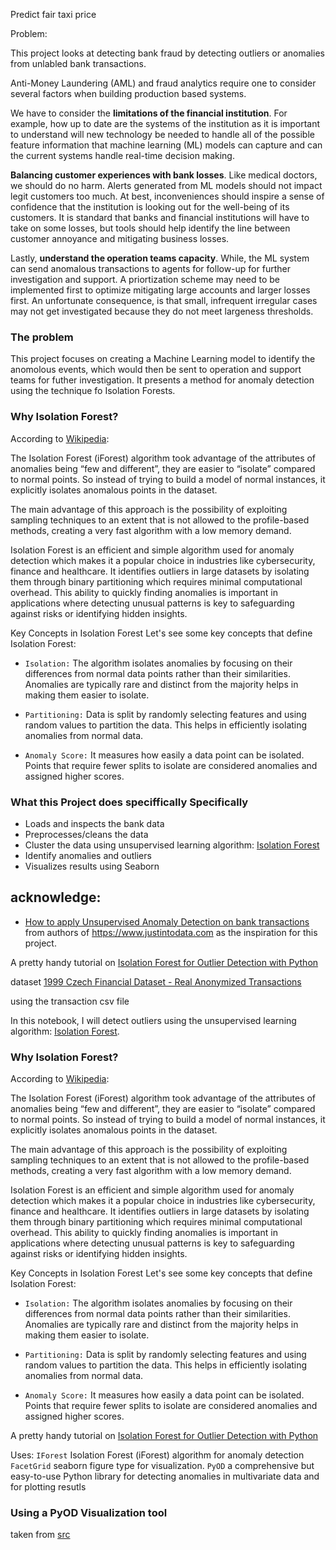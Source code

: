 Predict fair taxi price

Problem:

This project looks at detecting bank fraud by detecting outliers or anomalies from unlabled bank transactions.

Anti-Money Laundering (AML) and fraud analytics require one to consider several factors when building production based systems.

We have to consider the **limitations of the financial institution**. For example, how up to date are the systems of the institution as it is important to understand will new technology be needed to handle all of the possible feature information that machine learning (ML) models can capture and can the current systems handle real-time decision making.

**Balancing customer experiences with bank losses**. Like medical doctors, we should do no harm. Alerts generated from ML models should not impact legit customers too much. At best, inconveniences should inspire a sense of confidence that the institution is looking out for the well-being of its customers. It is standard that banks and financial institutions will have to take on some losses, but tools should help identify the line between customer annoyance and mitigating business losses.

Lastly, **understand the operation teams capacity**. While, the ML system can send anomalous transactions to agents for follow-up for further investigation and support. A priortization scheme may need to be implemented first to optimize mitigating large accounts and larger losses first. An unfortunate consequence, is that small, infrequent irregular cases may not get investigated because they do not meet largeness thresholds.

### The problem

This project focuses on creating a Machine Learning model to identify the anomolous events, which would then be sent to operation and support teams for futher investigation. It presents a method for anomaly detection using the technique fo Isolation Forests.

### Why Isolation Forest?

According to [Wikipedia](https://en.wikipedia.org/wiki/Isolation_forest):

The Isolation Forest (iForest) algorithm took advantage of the attributes of anomalies being “few and different”, they are easier to “isolate” compared to normal points. So instead of trying to build a model of normal instances, it explicitly isolates anomalous points in the dataset.

The main advantage of this approach is the possibility of exploiting sampling techniques to an extent that is not allowed to the profile-based methods, creating a very fast algorithm with a low memory demand.

Isolation Forest is an efficient and simple algorithm used for anomaly detection which makes it a popular choice in industries like cybersecurity, finance and healthcare. It identifies outliers in large datasets by isolating them through binary partitioning which requires minimal computational overhead. This ability to quickly finding anomalies is important in applications where detecting unusual patterns is key to safeguarding against risks or identifying hidden insights.

Key Concepts in Isolation Forest
Let's see some key concepts that define Isolation Forest:

- `Isolation:` The algorithm isolates anomalies by focusing on their differences from normal data points rather than their similarities. Anomalies are typically rare and distinct from the majority helps in making them easier to isolate.

- `Partitioning:` Data is split by randomly selecting features and using random values to partition the data. This helps in efficiently isolating anomalies from normal data.

- `Anomaly Score:` It measures how easily a data point can be isolated. Points that require fewer splits to isolate are considered anomalies and assigned higher scores.

### What this Project does speciffically Specifically

- Loads and inspects the bank data
- Preprocesses/cleans the data
- Cluster the data using unsupervised learning algorithm: [Isolation Forest](https://en.wikipedia.org/wiki/Isolation_forest)
- Identify anomalies and outliers
- Visualizes results using Seaborn

## acknowledge:

- [How to apply Unsupervised Anomaly Detection on bank transactions](https://www.justintodata.com/unsupervised-anomaly-detection-on-bank-transactions-outliers/) from authors of https://www.justintodata.com as the inspiration for this project.

A pretty handy tutorial on [Isolation Forest for Outlier Detection with Python](https://www.youtube.com/watch?v=O9VvmWj-JAk)

dataset
[1999 Czech Financial Dataset - Real Anonymized Transactions](https://data.world/lpetrocelli/czech-financial-dataset-real-anonymized-transactions)

using the transaction csv file

In this notebook, I will detect outliers using the unsupervised learning algorithm: [Isolation Forest](https://en.wikipedia.org/wiki/Isolation_forest).

### Why Isolation Forest?

According to [Wikipedia](https://en.wikipedia.org/wiki/Isolation_forest):

The Isolation Forest (iForest) algorithm took advantage of the attributes of anomalies being “few and different”, they are easier to “isolate” compared to normal points. So instead of trying to build a model of normal instances, it explicitly isolates anomalous points in the dataset.

The main advantage of this approach is the possibility of exploiting sampling techniques to an extent that is not allowed to the profile-based methods, creating a very fast algorithm with a low memory demand.

Isolation Forest is an efficient and simple algorithm used for anomaly detection which makes it a popular choice in industries like cybersecurity, finance and healthcare. It identifies outliers in large datasets by isolating them through binary partitioning which requires minimal computational overhead. This ability to quickly finding anomalies is important in applications where detecting unusual patterns is key to safeguarding against risks or identifying hidden insights.

Key Concepts in Isolation Forest
Let's see some key concepts that define Isolation Forest:

- `Isolation:` The algorithm isolates anomalies by focusing on their differences from normal data points rather than their similarities. Anomalies are typically rare and distinct from the majority helps in making them easier to isolate.

- `Partitioning:` Data is split by randomly selecting features and using random values to partition the data. This helps in efficiently isolating anomalies from normal data.

- `Anomaly Score:` It measures how easily a data point can be isolated. Points that require fewer splits to isolate are considered anomalies and assigned higher scores.

A pretty handy tutorial on [Isolation Forest for Outlier Detection with Python](https://www.youtube.com/watch?v=O9VvmWj-JAk)

Uses:
`IForest` Isolation Forest (iForest) algorithm for anomaly detection
`FacetGrid` seaborn figure type for visualization.
`PyOD` a comprehensive but easy-to-use Python library for detecting anomalies in multivariate data and for plotting resutls

### Using a PyOD Visualization tool

taken from [src](https://github.com/yzhao062/pyod/blob/master/examples/compare_all_models.py)

